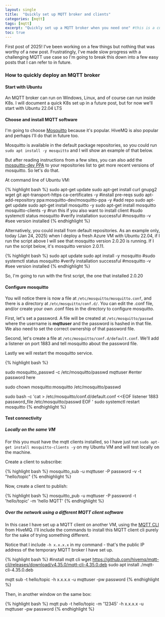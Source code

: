 ```yaml
---
layout: single
title:  "Quickly set up MQTT broker and clients"
categories: [mqtt]
tags: [mqtt]
excerpt: "Quickly set up a MQTT broker when you need one" #this is a custom variable meant for a short description to be displayed on home page
toc: true
---
```

First post of 2025! I've been working on a few things but nothing that was worthy of a new post. Frustratingly, I've made slow progress with a challenging MQTT use case so I'm going to break this down into a few easy posts that I can refer to in future.

### How to quickly deploy an MQTT broker

#### Start with Ubuntu
An MQTT broker can run on Windows, Linux, and of course can run inside K8s. I will document a quick K8s set up in a future post, but for now we'll start with Ubuntu 22.04 LTS

#### Choose and install MQTT software
I'm going to choose [Mosquitto](https://mosquitto.org/) because it's popular. HiveMQ is also popular and perhaps I'll do that in future too.

Mosquitto is available in the default package repositories, so you could run ```sudo apt install -y mosquitto``` and I will show an example of that below.

But after reading instructions from a few sites, you can also add the [mosquitto-dev PPA](https://launchpad.net/~mosquitto-dev/+archive/ubuntu/mosquitto-ppa) to your repositories list to get more recent versions of mosquitto. So let's do that.

At command line of Ubuntu VM:

{% highlight bash %}
sudo apt-get update
sudo apt-get install curl gnupg2 wget git apt-transport-https ca-certificates -y #install pre-reqs
sudo apt-add-repository ppa:mosquitto-dev/mosquitto-ppa -y #add repo 
sudo apt-get update
sudo apt-get install mosquitto -y
sudo apt-get install mosquitto mosquitto-clients -y #run this if you also want to install client
#sudo systemctl status mosquitto #verify installation successful
#mosquitto -v #see version installed
{% endhighlight %}

Alternatively, you could install from default repositories. As an example only, today (Jan 24, 2025) when I deploy a fresh Azure VM with Ubuntu 22.04, if I run the script above I will see that mosquitto version 2.0.20 is running. If I run the script below, it's mosquitto version 2.0.11.

{% highlight bash %}
sudo apt update 
sudo apt install -y mosquitto
#sudo systemctl status mosquitto #verify installation successful
#mosquitto -v #see version installed
{% endhighlight %}

So, I'm going to run with the first script, the one that installed 2.0.20

#### Configure mosquitto

You will notice there is now a file at ```/etc/mosquitto/mosquitto.conf```, and there is a directory at ```/etc/mosquitto/conf.d/```. You can edit the .conf file, and/or create your own .conf files in the directory to configure mosquitto.

First, let's set a password. A file will be created at `/etc/mosquitto/passwd` where the username is **mqttuser** and the password is hashed in that file. We also need to set the correct ownership of that password file.

Second, let's create a file at `/etc/mosquitto/conf.d/default.conf`. We'll add a listener on port 1883 and tell mosquitto about the password file.

Lastly we will restart the mosquitto service.

{% highlight bash %}

sudo mosquitto_passwd -c /etc/mosquitto/passwd mqttuser
#enter password here

sudo chown mosquitto:mosquitto /etc/mosquitto/passwd

sudo bash -c 'cat > /etc/mosquitto/conf.d/default.conf <<EOF
listener 1883
password_file /etc/mosquitto/passwd
EOF
'
sudo systemctl restart mosquitto
{% endhighlight %}

#### Test connectivity

##### Locally on the same VM

For this you must have the mqtt clients installed, so I have just run `sudo apt-get install mosquitto-clients -y` on my Ubuntu VM and will test locally on the machine.

Create a client to subscribe:

{% highlight bash %}
mosquitto_sub -u mqttuser -P password -v -t "hello/topic"
{% endhighlight %}

Now, create a client to publish:

{% highlight bash %}
mosquitto_pub -u mqttuser -P password -t 'hello/topic' -m 'hello MQTT'
{% endhighlight %}

##### Over the network using a different MQTT client software

In this case I have set up a MQTT client on another VM, using the [MQTT CLI](https://hivemq.github.io/mqtt-cli) from HiveMQ. I'll include the commands to install this MQTT client cli purely for the sake of trying something different.

Notice that I include `-h x.x.x.x` in my command - that's the public IP address of the temporary MQTT broker I have set up.

{% highlight bash %}
#install mqtt cli
wget https://github.com/hivemq/mqtt-cli/releases/download/v4.35.0/mqtt-cli-4.35.0.deb
sudo apt install ./mqtt-cli-4.35.0.deb

mqtt sub -t hello/topic -h x.x.x.x -u mqttuser -pw password
{% endhighlight %}

Then, in another window on the same box:

{% highlight bash %}
mqtt pub -t hello/topic -m '12345' -h x.x.x.x -u mqttuser -pw password
{% endhighlight %}


